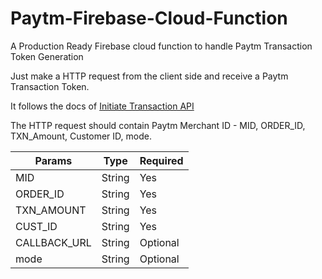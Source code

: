 # Paytm-Firebase-Cloud-Function
A Production Ready Firebase cloud function to handle Paytm Transaction Token Generation

Just make a HTTP request from the client side and receive a Paytm Transaction Token.

It follows the docs of [Initiate Transaction API](https://developer.paytm.com/docs/initiate-transaction-api/)

The HTTP request should contain Paytm Merchant ID - MID, ORDER_ID, TXN_Amount, Customer ID, mode.

| Params | Type | Required |
|---	 |---	|---	   |	
| MID | String | Yes |
| ORDER_ID | String | Yes |
| TXN_AMOUNT | String | Yes |
| CUST_ID | String | Yes |
| CALLBACK_URL | String | Optional |
| mode | String | Optional |